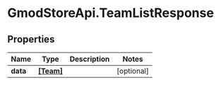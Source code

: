 # GmodStoreApi.TeamListResponse

## Properties

Name | Type | Description | Notes
------------ | ------------- | ------------- | -------------
**data** | [**[Team]**](Team.md) |  | [optional] 


